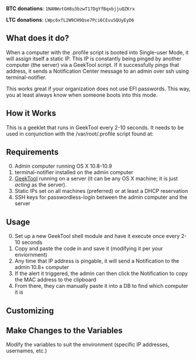   **BTC donations**: `1NANWvtGH8u3bzwT17DgYfBqxbjjuQZKrx`

  **LTC donations**: `LWpc6xfL2W9CH9Qse7Pci6CEvuSQUyEyD6`

## What does it do?
When a computer with the .profile script is booted into Single-user Mode, it will assign itself a static IP.  This IP is constantly being pinged by another computer (the server) via a GeekTool script.  If it successfully pings that address, it sends a Notification Center message to an admin over ssh using terminal-notifier.

This works great if your organization does not use EFI passwords.  This way, you at least always know when someone boots into this mode.

## How it Works
This is a geeklet that runs in GeekTool every 2-10 seconds.  It needs to be used in conjunction with the /var/root/.profile script found at: 
## Requirements
0. Admin computer running OS X 10.8-10.9
1. terminal-notifier installed on the admin computer
2. [GeekTool](http://projects.tynsoe.org/en/geektool/ "Combine GeekTool with this script to sound a klaxon when someone loads Single User Mode and then send the admin a notification") running on a server (it can be any OS X machine; it is just _acting_ as the server).
3. Static IPs set on all machines (preferred) or at least a DHCP reservation
4. SSH keys for passwordless-login between the admin computer and the server

## Usage 
0. Set up a new GeekTool shell module and have it execute once every 2-10 seconds
1. Copy and paste the code in and save it (modifying it per your enviornment)
2. Any time that IP address is pingable, it will send a Notification to the admin 10.8+ computer
3. If the alert it triggered, the admin can then click the Notification to copy the MAC address to the clipboard
4. From there, they can manually paste it into a DB to find which computer it is

## Customizing

## Make Changes to the Variables
Modify the variables to suit the environment (specific IP addresses, usernames, etc.)

